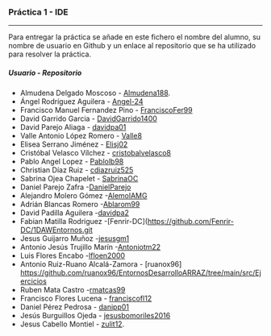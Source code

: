 ### Práctica 1 - IDE
---

Para entregar la práctica se añade en este fichero el nombre del alumno, su nombre de usuario en Github y un enlace al repositorio que se ha utilizado para resolver la práctica.

##### Usuario - Repositorio
* Almudena Delgado Moscoso - [Almudena188](https://github.com/Almudena188/EntornosDesarrollo/tree/main/src/Ejercicios13042021).
* Ángel Rodríguez Aguilera - [Angel-24](https://github.com/Angel-24/Entornos-de-Desarrollo/tree/main/src/calculadora)
* Francisco Manuel Fernandez Pino - [FranciscoFer99](https://github.com/FranciscoFer99/Entornos-de-Desarrollo-2.0/tree/master/src/tercerTrimestre)
* David Garrido Garcia - [DavidGarrido1400](https://github.com/DavidGarrido1400/EntornosDeDesarrollo.git)
* David Parejo Aliaga - [davidpa01](https://github.com/davidpa01/1DAWEntornosDesarolloDavidParejo.git)
* Valle Antonio López Romero - [Valle8](https://github.com/Valle8/EntornosDeDesarrollo.git)
* Elisea Serrano Jiménez - [Elisj02](https://github.com/Elisj02/EntornosDesarrollo)
* Cristóbal Velasco Vílchez - [cristobalvelasco8](https://github.com/cristobalvelasco8/EntornosDesarrollo.git)
* Pablo Angel Lopez - [Pablolb98](https://github.com/Pablolb98/EntornosDesarrollo/tree/master/src/practicaObligatoriaUnidad2)
* Christian Díaz Ruiz - [cdiazruiz525](https://github.com/cdiazruiz525/1DAW_EntornosDesarrollo_ChristianDiazRuiz.git)
* Sabrina Ojea Chapelet - [SabrinaOC](https://github.com/SabrinaOC/SabrinaEjerciciosEntornosDesarrollo.git)
* Daniel Parejo Zafra -[DanielParejo](https://github.com/DanielParejo/EntornosDesarrollo/tree/master/src/unidad2_EDI)
* Alejandro Molero Gómez -[AlemolAMG](https://github.com/alemolamg/EntornosDesarrollo1DAW/tree/master/Unidad02)
* Adrián Blancas Romero -[Ablarom99](https://github.com/Ablarom99/EntornosDesarrolloABR/tree/main/src/unidad02)
* David Padilla Aguilera -[davidpa2](https://github.com/davidpa2/1DAWEntornosDesarrollo.git)
* Fabian Matilla Rodriguez -[Fenrir-DC](https://github.com/Fenrir-DC/1DAWEntornos.git
* Jesus Guijarro Muñoz -[jesusgm1](https://github.com/jesusgm1/EntornosDesarrollo2/tree/main/Plugins)
* Antonio Jesús Trujillo Marín -[Antoniotm22](https://github.com/antoniotm22/PracticaED/blob/master/src/aplicacionSuma.java)
* Luis Flores Encabo -[lfloen2000](https://github.com/lfloen2000/Entornos/tree/master/src/entornos)
* Antonio Ruiz-Ruano Alcalá-Zamora - [ruanox96] https://github.com/ruanox96/EntornosDesarrolloARRAZ/tree/main/src/Ejercicios
* Ruben Mata Castro -[rmatcas99](https://github.com/rmatcas99/EDRuben/tree/main/src/unidad2)
* Francisco Flores Lucena - [franciscofl12](https://github.com/franciscofl12/EntornosDesarrollo)
* Daniel Pérez Pedrosa - [danipp01](https://github.com/danipp01/EntornosDesarrollo3.git)
* Jesús Burguillos Ojeda - [jesusbomoriles2016](https://github.com/jesusbomoriles2016/EntornosDesarrollo20-21)
* Jesus Cabello Montiel - [zulit12](https://github.com/zulit12/EntornosDeDesarrollo.git).
